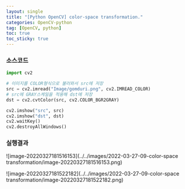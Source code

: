 ```yaml
---
layout: single
title: "[Python OpenCV] color-space transformation."
categories: OpenCV-python
tag: [OpenCV, python]
toc: true
toc_sticky: true
---
```

### 소스코드  
```python
import cv2

# 이미지를 COLOR형식으로 불러와서 src에 저장
src = cv2.imread("Image/gomduri.png", cv2.IMREAD_COLOR)
# src에 GRAY스케일을 적용해 dst에 저장
dst = cv2.cvtColor(src, cv2.COLOR_BGR2GRAY)

cv2.imshow("src", src)
cv2.imshow("dst", dst)
cv2.waitKey()
cv2.destroyAllWindows()
```
### 실행결과

![image-20220327181516153](../../images/2022-03-27-09-color-space transformation/image-20220327181516153.png)

![image-20220327181522182](../../images/2022-03-27-09-color-space transformation/image-20220327181522182.png)
